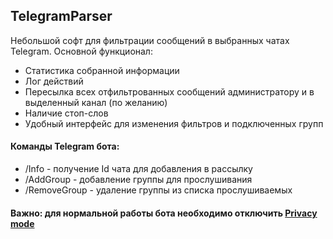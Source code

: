 ## TelegramParser
Небольшой софт для фильтрации сообщений в выбранных чатах Telegram. Основной функционал:
* Статистика собранной информации
* Лог действий
* Пересылка всех отфильтрованных сообщений администратору и в выделенный канал (по желанию)
* Наличие стоп-слов
* Удобный интерфейс для изменения фильтров и подключенных групп

#### Команды Telegram бота:
* /Info - получение Id чата для добавления в рассылку
* /AddGroup - добавление группы для прослушивания
* /RemoveGroup - удаление группы из списка прослушиваемых

#### Важно: для нормальной работы бота необходимо отключить [Privacy mode](https://core.telegram.org/bots#privacy-mode)
